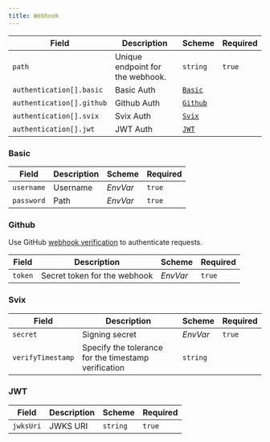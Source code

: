 ```yaml
---
title: Webhook
---
```



| Field            | Description                      | Scheme                                | Required |
| ---------------- | -------------------------------- | ------------------------------------- | -------- |
| `path`           | Unique endpoint for the webhook. | `string`                              | `true`   |
| `authentication[].basic`  | Basic Auth  | [`Basic`](#basic)   |          |
| `authentication[].github` | Github Auth | [`Github`](#github) |          |
| `authentication[].svix`   | Svix Auth   | [`Svix`](#svix)     |          |
| `authentication[].jwt`    | JWT Auth    | [`JWT`](#jwt)       |          |

### Basic

| Field      | Description | Scheme                                                                        | Required |
| ---------- | ----------- | ----------------------------------------------------------------------------- | -------- |
| `username` | Username    |  <CommonLink to="secrets">*EnvVar*</CommonLink> | `true`   |
| `password` | Path        |  <CommonLink to="secrets">*EnvVar*</CommonLink> | `true`   |

### Github

Use GitHub [webhook verification](https://docs.github.com/en/webhooks/using-webhooks/validating-webhook-deliveries) to authenticate requests.

| Field   | Description                  | Scheme                                                                        | Required |
| ------- | ---------------------------- | ----------------------------------------------------------------------------- | -------- |
| `token` | Secret token for the webhook |  <CommonLink to="secrets">*EnvVar*</CommonLink> | `true`   |

### Svix

| Field             | Description                                          | Scheme                                                                        | Required |
| ----------------- | ---------------------------------------------------- | ----------------------------------------------------------------------------- | -------- |
| `secret`          | Signing secret                                       |  <CommonLink to="secrets">*EnvVar*</CommonLink> | `true`   |
| `verifyTimestamp` | Specify the tolerance for the timestamp verification | `string`                                                                      |          |

### JWT

| Field     | Description | Scheme   | Required |
| --------- | ----------- | -------- | -------- |
| `jwksUri` | JWKS URI    | `string` | `true`   |
